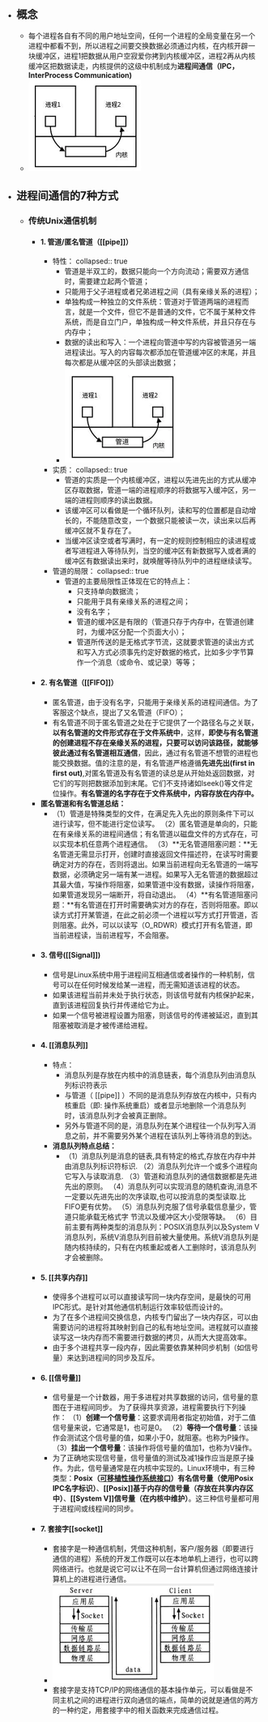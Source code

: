 - ## 概念
	- 每个进程各自有不同的用户地址空间，任何一个进程的全局变量在另一个进程中都看不到，所以进程之间要交换数据必须通过内核，在内核开辟一块缓冲区，进程1把数据从用户空寂爱你拷到内核缓冲区，进程2再从内核缓冲区把数据读走，内核提供的这级中机制成为**进程间通信（IPC，InterProcess Communication)**
	- ![image.png](../assets/image_1661909527665_0.png)
- ## 进程间通信的7种方式
	- ### 传统Unix通信机制
		- #### 1. 管道/匿名管道（[[pipe]]）
			- 特性：
			  collapsed:: true
				- 管道是半双工的，数据只能向一个方向流动；需要双方通信时，需要建立起两个管道；
				- 只能用于父子进程或者兄弟进程之间（具有亲缘关系的进程）；
				- 单独构成一种独立的文件系统：管道对于管道两端的进程而言，就是一个文件，但它不是普通的文件，它不属于某种文件系统，而是自立门户，单独构成一种文件系统，并且只存在与内存中；
				- 数据的读出和写入：一个进程向管道中写的内容被管道另一端进程读出。写入的内容每次都添加在管道缓冲区的末尾，并且每次都是从缓冲区的头部读出数据；
				- ![image.png](../assets/image_1661913224228_0.png)
			- 实质：
			  collapsed:: true
				- 管道的实质是一个内核缓冲区，进程以先进先出的方式从缓冲区存取数据，管道一端的进程顺序的将数据写入缓冲区，另一端的进程则顺序的读出数据。
				- 该缓冲区可以看做是一个循环队列，读和写的位置都是自动增长的，不能随意改变，一个数据只能被读一次，读出来以后再缓冲区就不复存在了。
				- 当缓冲区读空或者写满时，有一定的规则控制相应的读进程或者写进程进入等待队列，当空的缓冲区有新数据写入或者满的缓冲区有数据读出来时，就唤醒等待队列中的进程继续读写。
			- 管道的局限：
			  collapsed:: true
				- 管道的主要局限性正体现在它的特点上：
					- 只支持单向数据流；
					- 只能用于具有亲缘关系的进程之间；
					- 没有名字；
					- 管道的缓冲区是有限的（管道只存于内存中，在管道创建时，为缓冲区分配一个页面大小）；
					- 管道所传送的是无格式字节流，这就要求管道的读出方式和写入方式必须事先约定好数据的格式，比如多少字节算作一个消息（或命令、或记录）等等；
		- #### 2. 有名管道（[[FIFO]]）
			- 匿名管道，由于没有名字，只能用于亲缘关系的进程间通信。为了客服这个缺点，提出了又名管道（FIFO）；
			- 有名管道不同于匿名管道之处在于它提供了一个路径名与之关联，**以有名管道的文件形式存在于文件系统中**，这样，**即使与有名管道的创建进程不存在亲缘关系的进程，只要可以访问该路径，就能够彼此通过有名管道相互通信**，因此，通过有名管道不想管的进程也能交换数据。值的注意的是，有名管道严格遵循**先进先出(first in first out)**,对匿名管道及有名管道的读总是从开始处返回数据，对它们的写则把数据添加到末尾。它们不支持诸如lseek()等文件定位操作。**有名管道的名字存在于文件系统中，内容存放在内存中。**
		- **匿名管道和有名管道总结：**
			- （1）管道是特殊类型的文件，在满足先入先出的原则条件下可以进行读写，但不能进行定位读写。
			  （2）匿名管道是单向的，只能在有亲缘关系的进程间通信；有名管道以磁盘文件的方式存在，可以实现本机任意两个进程通信。
			  （3）**无名管道阻塞问题：**无名管道无需显示打开，创建时直接返回文件描述符，在读写时需要确定对方的存在，否则将退出。如果当前进程向无名管道的一端写数据，必须确定另一端有某一进程。如果写入无名管道的数据超过其最大值，写操作将阻塞，如果管道中没有数据，读操作将阻塞，如果管道发现另一端断开，将自动退出。
			  （4）**有名管道阻塞问题：**有名管道在打开时需要确实对方的存在，否则将阻塞。即以读方式打开某管道，在此之前必须一个进程以写方式打开管道，否则阻塞。此外，可以以读写（O_RDWR）模式打开有名管道，即当前进程读，当前进程写，不会阻塞。
		- #### 3. 信号([[Signal]])
			- 信号是Linux系统中用于进程间互相通信或者操作的一种机制，信号可以在任何时候发给某一进程，而无需知道该进程的状态。
			- 如果该进程当前并未处于执行状态，则该信号就有内核保护起来，直到该进程回复执行并传递给它为止。
			- 如果一个信号被进程设置为阻塞，则该信号的传递被延迟，直到其阻塞被取消是才被传递给进程。
		- #### 4. [[消息队列]]
			- 特点：
				- 消息队列是存放在内核中的消息链表，每个消息队列由消息队列标识符表示
				- 与管道（ [[pipe]] ）不同的是消息队列存放在内核中，只有内核重启（即: 操作系统重启）或者显示地删除一个消息队列时，该消息队列才会被真正删除。
				- 另外与管道不同的是，消息队列在某个进程往一个队列写入消息之前，并不需要另外某个进程在该队列上等待消息的到达。
			- **消息队列特点总结：**
				- （1）消息队列是消息的链表,具有特定的格式,存放在内存中并由消息队列标识符标识.
				  （2）消息队列允许一个或多个进程向它写入与读取消息.
				  （3）管道和消息队列的通信数据都是先进先出的原则。
				  （4）消息队列可以实现消息的随机查询,消息不一定要以先进先出的次序读取,也可以按消息的类型读取.比FIFO更有优势。
				  （5）消息队列克服了信号承载信息量少，管道只能承载无格式字 节流以及缓冲区大小受限等缺。
				  （6）目前主要有两种类型的消息队列：POSIX消息队列以及System V消息队列，系统V消息队列目前被大量使用。系统V消息队列是随内核持续的，只有在内核重起或者人工删除时，该消息队列才会被删除。
		- #### 5. [[共享内存]]
			- 使得多个进程可以可以直接读写同一块内存空间，是最快的可用IPC形式。是针对其他通信机制运行效率较低而设计的。
			- 为了在多个进程间交换信息，内核专门留出了一块内存区，可以由需要访问的进程将其映射到自己的私有地址空间。进程就可以直接读写这一块内存而不需要进行数据的拷贝，从而大大提高效率。
			- 由于多个进程共享一段内存，因此需要依靠某种同步机制（如信号量）来达到进程间的同步及互斥。
		- #### 6. [[信号量]]
			- 信号量是一个计数器，用于多进程对共享数据的访问，信号量的意图在于进程间同步。
			  为了获得共享资源，进程需要执行下列操作：
			  （1）**创建一个信号量**：这要求调用者指定初始值，对于二值信号量来说，它通常是1，也可是0。
			  （2）**等待一个信号量**：该操作会测试这个信号量的值，如果小于0，就阻塞。也称为P操作。
			  （3）**挂出一个信号量**：该操作将信号量的值加1，也称为V操作。
			- 为了正确地实现信号量，信号量值的测试及减1操作应当是原子操作。为此，信号量通常是在内核中实现的。Linux环境中，有三种类型：**Posix（[可移植性操作系统接口](https://link.jianshu.com?t=http://baike.baidu.com/link?url=hYEo6ngm9MlqsQHT3h28baIDxEooeSPX6wr_FdGF-F8mf7wDp2xJWIDtQWGEDxthtPNiJtlsw460g1_N0txJYa)）有名信号量（使用Posix IPC名字标识）**、**[[Posix]]基于内存的信号量（存放在共享内存区中）**、**[[System V]]信号量（在内核中维护）**。这三种信号量都可用于进程间或线程间的同步。
		- #### 7. 套接字[[socket]]
			- 套接字是一种通信机制，凭借这种机制，客户/服务器（即要进行通信的进程）系统的开发工作既可以在本地单机上进行，也可以跨网络进行。也就是说它可以让不在同一台计算机但通过网络连接计算机上的进程进行通信。
			- ![image.png](../assets/image_1661917097506_0.png)
			- 套接字是支持TCP/IP的网络通信的基本操作单元，可以看做是不同主机之间的进程进行双向通信的端点，简单的说就是通信的两方的一种约定，用套接字中的相关函数来完成通信过程。